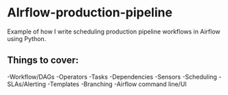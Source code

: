 # AIrflow-production-pipeline
Example of how I write scheduling production pipeline workflows in Airflow using Python.
## Things to cover:
-Workflow/DAGs
-Operators
-Tasks
-Dependencies
-Sensors
-Scheduling
-SLAs/Alerting
-Templates
-Branching
-Airflow command line/UI

